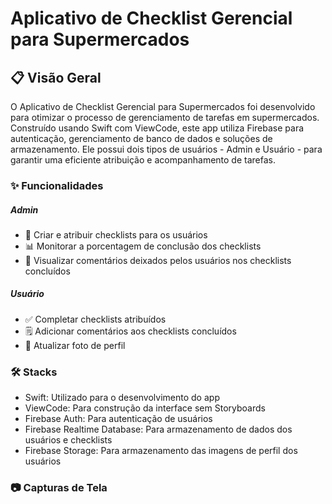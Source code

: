 # Aplicativo de Checklist Gerencial para Supermercados 

## **📋 Visão Geral** 

O Aplicativo de Checklist Gerencial para Supermercados foi desenvolvido para otimizar o processo de gerenciamento de tarefas em supermercados. Construído usando Swift com ViewCode, este app utiliza Firebase para autenticação, gerenciamento de banco de dados e soluções de armazenamento. Ele possui dois tipos de usuários - Admin e Usuário - para garantir uma eficiente atribuição e acompanhamento de tarefas.

### **✨ Funcionalidades**

##### Admin

* 📝 Criar e atribuir checklists para os usuários
* 📊 Monitorar a porcentagem de conclusão dos checklists
* 💬 Visualizar comentários deixados pelos usuários nos checklists concluídos

##### Usuário

* ✅ Completar checklists atribuídos
* 🗒️ Adicionar comentários aos checklists concluídos
* 📸 Atualizar foto de perfil

### **🛠️ Stacks**

* Swift: Utilizado para o desenvolvimento do app
* ViewCode: Para construção da interface sem Storyboards
* Firebase Auth: Para autenticação de usuários
* Firebase Realtime Database: Para armazenamento de dados dos usuários e checklists
* Firebase Storage: Para armazenamento das imagens de perfil dos usuários

### **📷 Capturas de Tela**


